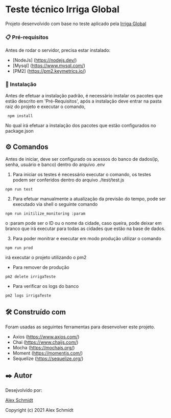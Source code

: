
# Teste técnico Irriga Global

Projeto desenvolvido com base no teste aplicado pela  <a href="https://irrigaglobal.com/br/" target="_blank">Irriga Global</a> 

### 📋 Pré-requisitos

Antes de rodar o servidor, precisa estar instalado:

* [NodeJs] (https://nodejs.dev/)
* [Mysql] (https://www.mysql.com/)
* [PM2] (https://pm2.keymetrics.io/)

### 🔧 Instalação

Antes de efetuar a instalação padrão, é necessário instalar os pacotes que estão descrito em 'Pré-Requisitos', após a instalação deve entrar na pasta raiz do projeto
e executar o comando,
````
 npm install
````
No qual irá efetuar a instalação dos pacotes que estão configurados no package.json

## ⚙️ Comandos

Antes de iniciar, deve ser configurado os acessos do banco de dados(ip, senha, usuário e banco) dentro do arquivo .env
 
1) Para iniciar os testes é necessário executar o comando, os testes podem ser conferidos dentro do arquivo ./test/test.js
```
npm run test
```

2) Para efetuar manualmente a atualização da previsão do tempo, pode ser executado via shell o seguinte comando
```
npm run initilize_monitoring :param
```
o :param pode ser o ID ou o nome da cidade, caso queira, pode deixar em branco que irá executar para todas as cidades que estão na base de dados.

3) Para poder monitrar e executar em modo produção utilizar o comando 
```
npm run prod
```
irá executar o projeto utilizando o pm2
 * Para remover de produção 
 ```
 pm2 delete irrigaTeste
 ```
* Para verificar os logs do banco
```
pm2 logs irrigaTeste
```

## 🛠️ Construído com

Foram usadas as seguintes ferramentas para desenvolver este projeto.

* Axios (https://www.axios.com/) 
* Chai (https://www.chaijs.com/)
* Mocha (https://mochajs.org/) 
* Moment (https://momentjs.com/)
* Sequelize (https://sequelize.org/)


## ✒️ Autor

Desejvolvido por:

[Alex Schmidt](https://github.com/AleFrick)


Copyright (c) 2021 Alex Schmidt
